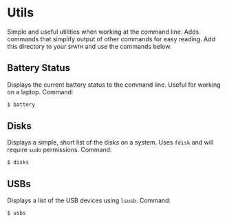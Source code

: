 # Utils

Simple and useful utilities when working at the command line. Adds commands that simplify output of other commands for easy reading. Add this directory to your `$PATH` and use the commands below.

## Battery Status

Displays the current battery status to the command line. Useful for working on a laptop. Command:

```sh
$ battery
```

## Disks

Displays a simple, short list of the disks on a system. Uses `fdisk` and will require `sudo` permissions. Command:

```sh
$ disks
```

## USBs

Displays a list of the USB devices using `lsusb`. Command:

```sh
$ usbs
```
